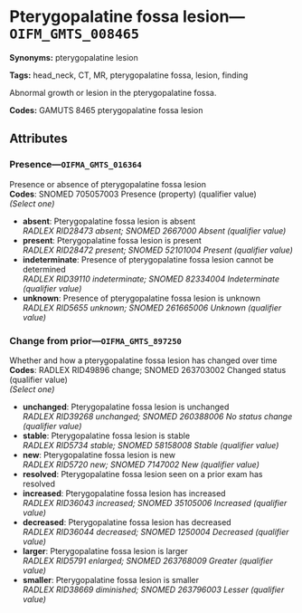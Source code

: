 # Pterygopalatine fossa lesion—`OIFM_GMTS_008465`

**Synonyms:** pterygopalatine lesion

**Tags:** head_neck, CT, MR, pterygopalatine fossa, lesion, finding

Abnormal growth or lesion in the pterygopalatine fossa.

**Codes:** GAMUTS 8465 pterygopalatine fossa lesion

## Attributes

### Presence—`OIFMA_GMTS_016364`

Presence or absence of pterygopalatine fossa lesion  
**Codes**: SNOMED 705057003 Presence (property) (qualifier value)  
*(Select one)*

- **absent**: Pterygopalatine fossa lesion is absent  
_RADLEX RID28473 absent; SNOMED 2667000 Absent (qualifier value)_
- **present**: Pterygopalatine fossa lesion is present  
_RADLEX RID28472 present; SNOMED 52101004 Present (qualifier value)_
- **indeterminate**: Presence of pterygopalatine fossa lesion cannot be determined  
_RADLEX RID39110 indeterminate; SNOMED 82334004 Indeterminate (qualifier value)_
- **unknown**: Presence of pterygopalatine fossa lesion is unknown  
_RADLEX RID5655 unknown; SNOMED 261665006 Unknown (qualifier value)_

### Change from prior—`OIFMA_GMTS_897250`

Whether and how a pterygopalatine fossa lesion has changed over time  
**Codes**: RADLEX RID49896 change; SNOMED 263703002 Changed status (qualifier value)  
*(Select one)*

- **unchanged**: Pterygopalatine fossa lesion is unchanged  
_RADLEX RID39268 unchanged; SNOMED 260388006 No status change (qualifier value)_
- **stable**: Pterygopalatine fossa lesion is stable  
_RADLEX RID5734 stable; SNOMED 58158008 Stable (qualifier value)_
- **new**: Pterygopalatine fossa lesion is new  
_RADLEX RID5720 new; SNOMED 7147002 New (qualifier value)_
- **resolved**: Pterygopalatine fossa lesion seen on a prior exam has resolved  
- **increased**: Pterygopalatine fossa lesion has increased  
_RADLEX RID36043 increased; SNOMED 35105006 Increased (qualifier value)_
- **decreased**: Pterygopalatine fossa lesion has decreased  
_RADLEX RID36044 decreased; SNOMED 1250004 Decreased (qualifier value)_
- **larger**: Pterygopalatine fossa lesion is larger  
_RADLEX RID5791 enlarged; SNOMED 263768009 Greater (qualifier value)_
- **smaller**: Pterygopalatine fossa lesion is smaller  
_RADLEX RID38669 diminished; SNOMED 263796003 Lesser (qualifier value)_